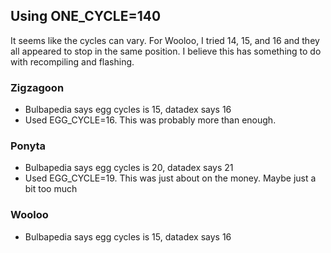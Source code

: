## Using ONE_CYCLE=140

It seems like the cycles can vary. For Wooloo, I tried 14, 15, and 16 and they
all appeared to stop in the same position. I believe this has something to do
with recompiling and flashing.

### Zigzagoon
- Bulbapedia says egg cycles is 15, datadex says 16
- Used EGG_CYCLE=16. This was probably more than enough.

### Ponyta
- Bulbapedia says egg cycles is 20, datadex says 21
- Used EGG_CYCLE=19. This was just about on the money. Maybe just a bit too
  much

### Wooloo
- Bulbapedia says egg cycles is 15, datadex says 16
